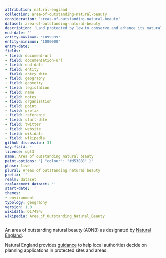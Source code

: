 ```yaml
---
attribution: natural-england
collection: area-of-outstanding-natural-beauty
consideration: 'areas-of-outstanding-natural-beauty'
dataset: area-of-outstanding-natural-beauty
description: 'Land protected by law to conserve and enhance its natural beauty'
end-date: ''
entity-maximum: '1099999'
entity-minimum: '1000000'
entry-date: ''
fields:
- field: document-url
- field: documentation-url
- field: end-date
- field: entity
- field: entry-date
- field: geography
- field: geometry
- field: legislation
- field: name
- field: notes
- field: organisation
- field: point
- field: prefix
- field: reference
- field: start-date
- field: twitter
- field: website
- field: wikidata
- field: wikipedia
github-discussion: 31
key-field: ''
licence: ogl3
name: Area of outstanding natural beauty
paint-options: '{ "colour": "#d53880" }'
phase: live
plural: Areas of outstanding natural beauty
prefix: ''
realm: dataset
replacement-dataset: ''
start-date: ''
themes:
- environment
typology: geography
version: 1.0
wikidata: Q174945
wikipedia: Area_of_Outstanding_Natural_Beauty
---
```


An area of outstanding natural beauty (AONB) as designated by [Natural England](https://www.gov.uk/government/organisations/natural-england).

Natural England provides [guidance](https://www.gov.uk/guidance/protected-sites-and-areas-how-to-review-planning-applications) to help local authorities decide on planning applications in protected sites and areas.

